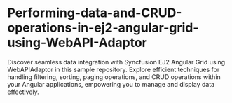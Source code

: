 # Performing-data-and-CRUD-operations-in-ej2-angular-grid-using-WebAPI-Adaptor
Discover seamless data integration with Syncfusion EJ2 Angular Grid using WebAPIAdaptor in this sample repository. Explore efficient techniques for handling filtering, sorting, paging operations, and CRUD operations within your Angular applications, empowering you to manage and display data effectively.
